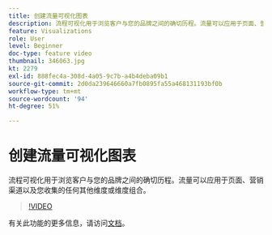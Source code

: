 ```yaml
---
title: 创建流量可视化图表
description: 流程可视化用于浏览客户与您的品牌之间的确切历程。流量可以应用于页面、营销渠道以及您收集的任何其他维度或维度组合。
feature: Visualizations
role: User
level: Beginner
doc-type: feature video
thumbnail: 346063.jpg
kt: 2279
exl-id: 888fec4a-308d-4a05-9c7b-a4b4deba09b1
source-git-commit: 2d0da239646660a7fb0895fa55a468131193bf0b
workflow-type: tm+mt
source-wordcount: '94'
ht-degree: 51%

---
```


# 创建流量可视化图表

流程可视化用于浏览客户与您的品牌之间的确切历程。流量可以应用于页面、营销渠道以及您收集的任何其他维度或维度组合。

>[!VIDEO](https://video.tv.adobe.com/v/346063/?quality=12&learn=on)

有关此功能的更多信息，请访问[文档](https://experienceleague.adobe.com/docs/analytics/analyze/analysis-workspace/visualizations/flow/flow.html?lang=zh-Hans)。